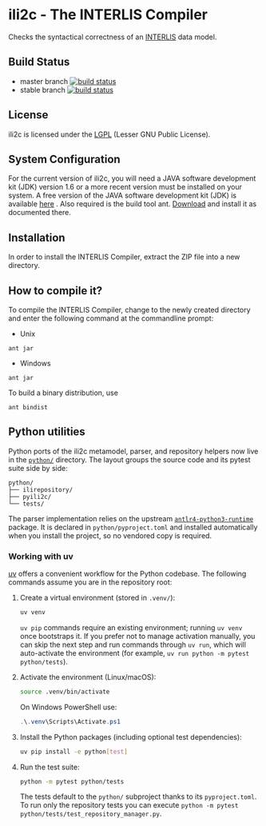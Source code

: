 # ili2c - The INTERLIS Compiler
Checks the syntactical correctness of an [INTERLIS](https://www.interlis.ch/content/index.php?language=e "Interlis - The tool to describe, integrate and coordinate geodata.") data model.

## Build Status
- master branch [![build status](https://www.travis-ci.org/claeis/ili2c.svg?branch=master)](https://www.travis-ci.org/claeis/ili2c)
- stable branch [![build status](https://www.travis-ci.org/claeis/ili2c.svg?branch=stable)](https://www.travis-ci.org/claeis/ili2c)

## License
ili2c is licensed under the [LGPL](https://www.gnu.org/licenses/lgpl.txt) (Lesser GNU Public License).

## System Configuration
For the current version of ili2c, you will need a JAVA software development kit (JDK) version 1.6 or a more recent version
must be installed on your system. A free version of the JAVA software development kit (JDK) is available [here](http://www.oracle.com/technetwork/java/javase/downloads/index.html) .
Also required is the build tool ant. [Download](http://ant.apache.org) and install it as documented there.

## Installation
In order to install the INTERLIS Compiler, extract the ZIP file into a new directory.

## How to compile it?
To compile the INTERLIS Compiler, change to the newly created directory and enter the following command at the commandline prompt:

- Unix
~~~
ant jar
~~~
- Windows
~~~
ant jar
~~~
To build a binary distribution, use
~~~
ant bindist
~~~

## Python utilities

Python ports of the ili2c metamodel, parser, and repository helpers now live in
the [`python/`](python/) directory. The layout groups the source code and its
pytest suite side by side:

```
python/
├── ilirepository/
├── pyili2c/
└── tests/
```

The parser implementation relies on the upstream
[`antlr4-python3-runtime`](https://pypi.org/project/antlr4-python3-runtime/)
package. It is declared in `python/pyproject.toml` and installed automatically
when you install the project, so no vendored copy is required.

### Working with uv

[uv](https://docs.astral.sh/uv/) offers a convenient workflow for the Python
codebase. The following commands assume you are in the repository root:

1. Create a virtual environment (stored in `.venv/`):

   ```bash
   uv venv
   ```

   `uv pip` commands require an existing environment; running `uv venv`
   once bootstraps it. If you prefer not to manage activation manually,
   you can skip the next step and run commands through `uv run`, which will
   auto-activate the environment (for example,
   `uv run python -m pytest python/tests`).

2. Activate the environment (Linux/macOS):

   ```bash
   source .venv/bin/activate
   ```

   On Windows PowerShell use:

   ```powershell
   .\.venv\Scripts\Activate.ps1
   ```

3. Install the Python packages (including optional test dependencies):

   ```bash
   uv pip install -e python[test]
   ```

4. Run the test suite:

   ```bash
   python -m pytest python/tests
   ```

   The tests default to the `python/` subproject thanks to its `pyproject.toml`.
   To run only the repository tests you can execute
   `python -m pytest python/tests/test_repository_manager.py`.
